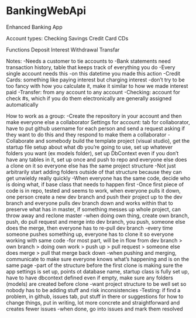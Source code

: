 # BankingWebApi

Enhanced Banking App

Account types:
	Checking
	Savings
	Credit Card
	CDs

Functions
	Deposit
	Interest
	Withdrawal
	Transfar

Notes:
-Needs a customer to tie accounts to
-Bank statements need transaction history, table that keeps track of everything you do
	-Every single account needs this
	-on this datetime you made this action
-Credit Cards: something like paying interest but charging interest
		-don’t try to be too fancy with how you calculate it, make it similar to how we made interest paid
-Transfer: from any account to any account
-Checking: account for check #s, which if you do them electronically are generally assigned automatically

How to work as a group:
-Create the repository in your account and then make everyone else a collaborator
	Settings for account: tab for collaborator, have to put github username for each person and send a request asking if they want to do this and they respond to make them a collaborator
-Collaborate and somebody build the template project (visual studio), get the startup file setup about what db you’re going to use, set up whatever folders you want (ex models folder), set up DbContext even if you don’t have any tables in it, set up once and push to repo and everyone else does a clone on it so everyone else has the same project structure
-Not just arbitrarily start adding folders outside of that structure because they can get unwieldy really quickly
-When everyone has the same code, decide who is doing what, if base class that needs to happen first
-Once first piece of code is in repo, tested and seems to work, when everyone pulls it down, one person create a new dev branch and push their project up to the dev branch and everyone pulls dev branch down and works within that to preserve what has in master, if something messes up whole project, can throw away and reclone master
-when doing own thing, create own branch, push, do pull request and merge into dev branch, you push, someone else does the merge, then everyone has to re-pull dev branch
-every time someone pushes something up, everyone has to clone it so everyone working with same code
-for most part, will be in flow from dev branch > own branch > doing own work > push up > pull request > someone else does merge > pull that merge back down 
-when pushing and merging, communicate to make sure everyone knows what’s happening and is on the same page
-part of the structure before the first clone is making sure the app settings is set up, points ot database name, startup class is fully set up, have to have dbcontext defined even if empty, make sure any folders (models) are created before clone
	-want project structure to be well set so nobody has to be adding stuff and risk inconsistencies
-Testing: if find a problem, in github, issues tab, put stuff in there or suggestions for how to change things, put in writing, lot more concrete and straightforward and creates fewer issues
	-when done, go into issues and mark them resolved
